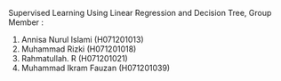 Supervised Learning Using Linear Regression and Decision Tree, Group Member :
1. Annisa Nurul Islami (H071201013)
2. Muhammad Rizki (H071201018)
3. Rahmatullah. R (H071201021)
4. Muhammad Ikram Fauzan (H071201039)
